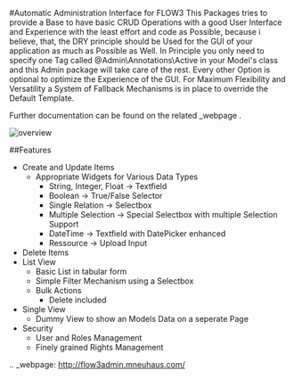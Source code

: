 #Automatic Administration Interface for FLOW3
This Packages tries to provide a Base to have basic CRUD Operations with a good User  Interface and Experience with the least effort and code as Possible, because i believe, that, the DRY principle should be Used for the GUI of your application as much as Possible as Well. In Principle you only need to specify one Tag called @Admin\Annotations\Active in your Model's
class and this Admin package will take care of the rest. Every other Option is optional to optimize the Experience of the GUI. For Maximum Flexibility and Versatility a System of Fallback Mechanisms is in place to override the Default Template.

Further documentation can be found on the related _webpage .

![overview](https://github.com/mneuhaus/FLOW3-Admin/raw/master/Resources/Public/img/listview.png)

##Features
- Create and Update Items
	- Appropriate Widgets for Various Data Types
		- String, Integer, Float -> Textfield
		- Boolean -> True/False Selector
		- Single Relation -> Selectbox
		- Multiple Selection -> Special Selectbox with multiple Selection Support 
		- DateTime -> Textfield with DatePicker enhanced
		- Ressource -> Upload Input
- Delete Items 
- List View
	- Basic List in tabular form
	- Simple Filter Mechanism using a Selectbox 
	- Bulk Actions
		- Delete included 
- Single View
	- Dummy View to show an Models Data on a seperate Page 
- Security
	- User and Roles Management 
	- Finely grained Rights Management


.. _webpage: http://flow3admin.mneuhaus.com/
